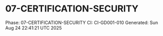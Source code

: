 # 07-CERTIFICATION-SECURITY
Phase: 07-CERTIFICATION-SECURITY
CI: CI-GD001-010
Generated: Sun Aug 24 22:41:21 UTC 2025
